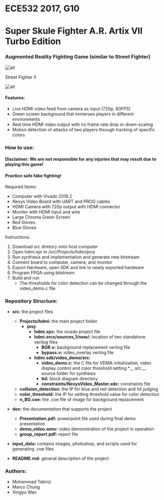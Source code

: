 # ECE532 2017, G10
# Super Skule Fighter A.R. Artix VII Turbo Edition

### Augmented Reality Fighting Game (similar to Street Fighter)

![alt](https://github.com/tabrizimo/G10_SuperSkuleFighter/blob/master/doc/image.png "SSF")

Street Fighter II

![alt]( http://www.nintendoworldreport.com/media/27386/4/3.jpg "SF" )

#### Features:
* Live HDMI video feed from camera as input (720p, 60FPS)
* Green screen background that immerses players in different environments
* Real time HDMI video output with no frame rate drop or down-scaling
* Motion detection of attacks of two players through tracking of specific colors

### How to use:
#### Disclaimer: We are not responsible for any injuries that may result due to playing this game!
#### Practice safe fake fighting!

Required Items: 
* Computer with Vivado 2016.2
* Nexys Video Board with UART and PROG cables
* HDMI Camera with 720p output with HDMI connector
* Monitor with HDMI input and wire
* Large Chroma Green Screen
* Red Gloves
* Blue Gloves

Instructions:
1. Download src diretory onto host computer
2. Open hdmi.xpr in _/src/Projects/hdmi/proj_
3. Run synthesis and implementation and generate new bitstream
4. Connect board to computer, camera, and monitor
5. Export Hardware, open SDK and link to newly exported hardware
6. Program FPGA using bitstream
7. Build and run
    * The thresholds for color detection can be changed through the video_demo.c file 
    
### Repository Structure:
* __src:__ the project files
   * __Projects/hdmi:__ the main project folder
      * __proj:__
         * __hdmi.xpc:__ the vivado project file
         * __hdmi.srcs/sources_1/new/:__ location of two standalone verilog files
            * __BGR.v:__ background replacement verilog file	
            * __bypass.v:__ video_overlay verilog file
         * __hdmi.sdk/video_demo/src:__
            * __video_demo.c:__ the C file for VDMA initialization, video display control and color threshold setting
      *__ src:__ source folder for synthesis
            * __bd:__ block diagram directory
            * __constraints/NexysVideo_Master.xdc:__ constraints file
   * __collision_detection:__ the IP for  blue and red detection and hit judging
   * __color_threshold:__ the IP for setting threshold value for color detection
   * __n_BG.coe:__ the .coe file of image for background replacement

* __doc:__ the documentation that supports the project
   * __Presentation.pdf:__ powerpoint file used during final demo presentation 
   * __demo_video.wmv:__ video demonstration of the project in operation
   * __group_report.pdf:__ report file

* __input_data:__ contains images, photoshop, and scripts used for generating .coe files

* __README.md:__ general description of the project

### Authors:
* Mohammad Tabrizi
* Marco Chung
* Xingyu Wan

